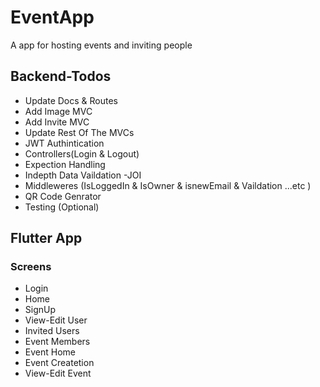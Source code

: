 # EventApp
<p> A app for hosting events and inviting people </p>  

## Backend-Todos 
- Update Docs & Routes
- Add Image MVC
- Add Invite MVC
- Update Rest Of The MVCs 
- JWT Authintication 
- Controllers(Login & Logout)
- Expection Handling
- Indepth Data Vaildation -JOI
- Middleweres (IsLoggedIn & IsOwner & isnewEmail & Vaildation ...etc )
- QR Code Genrator
- Testing (Optional)


## Flutter App
### Screens
- Login
- Home
- SignUp
- View-Edit User
- Invited Users
- Event Members
- Event Home
- Event Createtion
- View-Edit Event






